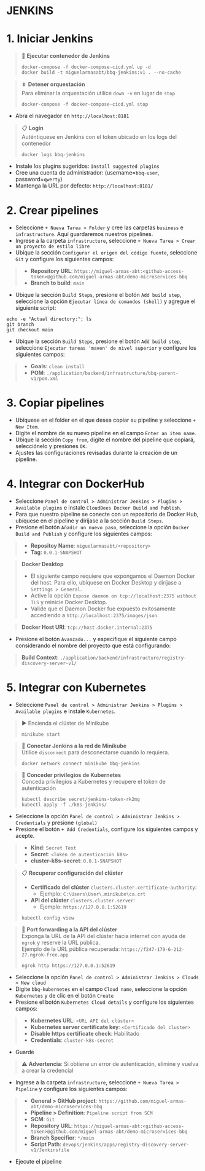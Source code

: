 # JENKINS

# 1. Iniciar Jenkins
> 🔨 **Ejecutar contenedor de Jenkins**
> ```shell script 
> docker-compose -f docker-compose-cicd.yml up -d
> docker build -t miguelarmasabt/bbq-jenkins:v1 . --no-cache
> ```

> ⏸️️ **Detener orquestación**
> <br>Para eliminar la orquestación utilice `down -v` en lugar de `stop`
> ```shell script 
> docker-compose -f docker-compose-cicd.yml stop
> ```

- Abra el navegador en `http://localhost:8181`

> 📋️ **Login**
> <br>Auténtiquese en Jenkins con el token ubicado en los logs del contenedor
> ```shell script 
> docker logs bbq-jenkins
> ```

- Instale los plugins sugeridos: `Install suggested plugins`
- Cree una cuenta de administrador: (username=`bbq-user`, password=`qwerty`)
- Mantenga la URL por defecto: `http://localhost:8181/`

# 2. Crear pipelines
- Seleccione `+ Nueva Tarea > Folder` y cree las carpetas `business` e `infrastructure`. Aquí guardaremos nuestros pipelines.
- Ingrese a la carpeta `infrastructure`, seleccione `+ Nueva Tarea > Crear un proyecto de estilo libre`
- Ubique la sección `Configurar el origen del código fuente`, seleccione `Git` y configure los siguientes campos:
> - **Repository URL**: `https://miguel-armas-abt:<github-access-token>@github.com/miguel-armas-abt/demo-microservices-bbq`
> - **Branch to build**: `main`
- Ubique la sección `Build Steps`, presione el botón `Add build step`, seleccione la opción `Ejecutar línea de comandos (shell)` y agregue el siguiente script:
```shell script 
echo -e "Actual directory:"; ls
git branch
git checkout main
```
- Ubique la sección `Build Steps`, presione el botón `Add build step`, seleccione `Ejecutar tareas 'maven' de nivel superior` y configure los siguientes campos:
> - **Goals**: `clean install`
> - **POM**: `./application/backend/infrastructure/bbq-parent-v1/pom.xml`

# 3. Copiar pipelines
- Ubíquese en el folder en el que desea copiar su pipeline y seleccione `+ New Item`.
- Digite el nombre de su nuevo pipeline en el campo `Enter an item name`.
- Ubique la sección `Copy from`, digite el nombre del pipeline que copiará, selecciónelo y presiones `OK`.
- Ajustes las configuraciones revisadas durante la creación de un pipeline.

# 4. Integrar con DockerHub
- Seleccione `Panel de control > Administrar Jenkins > Plugins > Available plugins` e instale `CloudBees Docker Build and Publish`.
- Para que nuestro pipeline se conecte con un repositorio de Docker Hub, ubíquese en el pipeline y diríjase a la sección `Build Steps`.
- Presione el botón `Añadir un nuevo paso`, seleccione la opción `Docker Build and Publish` y configure los siguientes campos:
> - **Repositoy Name**: `miguelarmasabt/<repository>`
> - **Tag**: `0.0.1-SNAPSHOT`

> **Docker Desktop**
> - El siguiente campo requiere que expongamos el Daemon Docker del host. Para ello, ubíquese en Docker Desktop y diríjase a `Settings > General`.
> - Active la opción `Expose daemon on tcp://localhost:2375 without TLS` y reinicie Docker Desktop.
> - Valide que el Daemon Docker fue expuesto exitosamente accediendo a `http://localhost:2375/images/json`.

> **Docker Host URI**: `tcp://host.docker.internal:2375`

- Presione el botón `Avanzado...` y especifique el siguiente campo considerando el nombre del proyecto que está configurando:
> **Build Context**: `./application/backend/infrastructure/registry-discovery-server-v1/`

# 5. Integrar con Kubernetes
- Seleccione `Panel de control > Administrar Jenkins > Plugins > Available plugins` e instale `Kubernetes`.

> ▶️ Encienda el clúster de Minikube
> ```shell script
> minikube start
> ```

> 🔀 **Conectar Jenkins a la red de Minikube**
> <br>Utilice `disconnect` para desconectarse cuando lo requiera.
> ```shell script 
> docker network connect minikube bbq-jenkins
> ```

> 🔀 **Conceder privilegios de Kubernetes**
> <br>Conceda privilegios a Kubernetes y recupere el token de autenticación
> ```shell script 
> kubectl describe secret/jenkins-token-rk2mg
> kubectl apply -f ./k8s-jenkins/
> ```

- Seleccione la opción `Panel de control > Administrar Jenkins > Credentials` y presione `(global)`
- Presione el botón `+ Add Credentials`, configure los siguientes campos y acepte.
> - **Kind**: `Secret Text`
> - **Secret**: `<Token de autenticación k8s>`
> - **cluster-k8s-secret**: `0.0.1-SNAPSHOT`

> 📋️ **Recuperar configuración del clúster**
> - **Certificado del clúster** `clusters.cluster.certificate-authority`:
>   - Ejemplo: `C:\Users\User\.minikube\ca.crt`
> - **API del clúster** `clusters.cluster.server`:
>   - Ejemplo: `https://127.0.0.1:52619`
> ```shell script 
> kubectl config view
> ```

> 🔀 **Port forwarding a la API del clúster**
> <br>Exponga la URL de la API del clúster hacia internet con ayuda de `ngrok` y reserve la URL pública.
> <br>Ejemplo de la URL pública recuperada: `https://f247-179-6-212-27.ngrok-free.app`
> ```shell script 
> ngrok http https://127.0.0.1:52619
> ```

- Seleccione la opción `Panel de control > Administrar Jenkins > Clouds > New cloud`
- Digite `bbq-kubernetes` en el campo `Cloud name`, seleccione la opción `Kubernetes` y de clic en el botón `Create`
- Presione el botón `Kubernetes Cloud details` y configure los siguientes campos:
> - **Kubernetes URL**: `<URL API del clúster>`
> - **Kubernetes server certificate key**: `<Certificado del cluster>`
> - **Disable https certificate check**: Habilitado
> - **Credentials**: `cluster-k8s-secret`
- Guarde

> ⚠️ **Advertencia**: Si obtiene un error de autenticación, elimine y vuelva a crear la credencial
- Ingrese a la carpeta `infrastructure`, seleccione `+ Nueva Tarea > Pipeline` y configure los siguientes campos:
> - **General > GitHub project**: `https://github.com/miguel-armas-abt/demo-microservices-bbq`
> - **Pipeline > Definition**: `Pipeline script from SCM`
> - **SCM**: `Git`
> - **Repository URL**: `https://miguel-armas-abt:<github-access-token>@github.com/miguel-armas-abt/demo-microservices-bbq`
> - **Branch Specifier**: `*/main`
> - **Script Path**: `devops/jenkins/apps/registry-discovery-server-v1/Jenkinsfile`
- Ejecute el pipeline